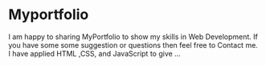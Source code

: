 # Myportfolio
I am happy to sharing MyPortfolio to show my skills in Web Development. If you have some some suggestion or questions then feel free to Contact me. I have applied HTML ,CSS, and JavaScript to give …

